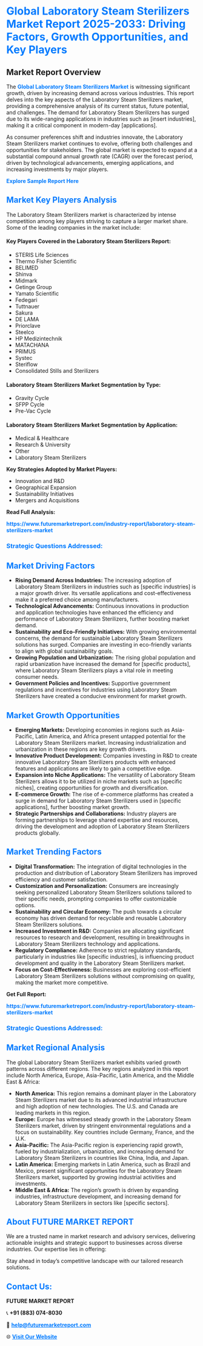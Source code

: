 <h1 style="color: #007BFF;">Global Laboratory Steam Sterilizers Market Report 2025-2033: Driving Factors, Growth Opportunities, and Key Players</h1>

<section id="overview">
<h2>Market Report Overview</h2>
<p>The <a href="https://www.futuremarketreport.com/industry-report/laboratory-steam-sterilizers-market" style="color: #007BFF; text-decoration: none;"><strong>Global Laboratory Steam Sterilizers Market</strong></a> is witnessing significant growth, driven by increasing demand across various industries. This report delves into the key aspects of the Laboratory Steam Sterilizers market, providing a comprehensive analysis of its current status, future potential, and challenges. The demand for Laboratory Steam Sterilizers has surged due to its wide-ranging applications in industries such as [insert industries], making it a critical component in modern-day [applications].</p>
<p>As consumer preferences shift and industries innovate, the Laboratory Steam Sterilizers market continues to evolve, offering both challenges and opportunities for stakeholders. The global market is expected to expand at a substantial compound annual growth rate (CAGR) over the forecast period, driven by technological advancements, emerging applications, and increasing investments by major players.</p>
</section>

<section id="overview">
<p><a href="https://www.futuremarketreport.com/request-sample/reportId=123313" style="color: #007BFF; text-decoration: none;"><strong>Explore Sample Report Here</strong></a></p>
</section>

<section id="key-players">
<h2 style="color: #007BFF;">Market Key Players Analysis</h2>
<p>The Laboratory Steam Sterilizers market is characterized by intense competition among key players striving to capture a larger market share. Some of the leading companies in the market include:</p>
<h4>Key Players Covered in the Laboratory Steam Sterilizers Report:</h4>
<ul><li>STERIS Life Sciences</li><li>Thermo Fisher Scientific</li><li>BELIMED</li><li>Shinva</li><li>Midmark</li><li>Getinge Group</li><li>Yamato Scientific</li><li>Fedegari</li><li>Tuttnauer</li><li>Sakura</li><li>DE LAMA</li><li>Priorclave</li><li>Steelco</li><li>HP Medizintechnik</li><li>MATACHANA</li><li>PRIMUS</li><li>Systec</li><li>Steriflow</li><li>Consolidated Stills and Sterilizers</li></ul>
<h4>Laboratory Steam Sterilizers Market Segmentation by Type:</h4>
<ul><li>Gravity Cycle</li><li>SFPP Cycle</li><li>Pre-Vac Cycle</li></ul>

<h4>Laboratory Steam Sterilizers Market Segmentation by Application:</h4>
<ul><li>Medical &amp; Healthcare</li><li>Research &amp; University</li><li>Other</li><li>Laboratory Steam Sterilizers</li></ul>
<p><strong>Key Strategies Adopted by Market Players:</strong></p>
<ul>
<li>Innovation and R&D</li>
<li>Geographical Expansion</li>
<li>Sustainability Initiatives</li>
<li>Mergers and Acquisitions</li>
</ul>
</section>

<section>
<p><strong>Read Full Analysis: </strong></p><a href="https://www.futuremarketreport.com/industry-report/laboratory-steam-sterilizers-market" style="color: #007BFF; text-decoration: none;"><strong>https://www.futuremarketreport.com/industry-report/laboratory-steam-sterilizers-market</strong></a>
<h3 style="color: #007BFF;">Strategic Questions Addressed:</h3>
</section>

<section id="driving-factors">
<h2 style="color: #007BFF;">Market Driving Factors</h2>
<ul>
<li><strong>Rising Demand Across Industries:</strong> The increasing adoption of Laboratory Steam Sterilizers in industries such as [specific industries] is a major growth driver. Its versatile applications and cost-effectiveness make it a preferred choice among manufacturers.</li>
<li><strong>Technological Advancements:</strong> Continuous innovations in production and application technologies have enhanced the efficiency and performance of Laboratory Steam Sterilizers, further boosting market demand.</li>
<li><strong>Sustainability and Eco-Friendly Initiatives:</strong> With growing environmental concerns, the demand for sustainable Laboratory Steam Sterilizers solutions has surged. Companies are investing in eco-friendly variants to align with global sustainability goals.</li>
<li><strong>Growing Population and Urbanization:</strong> The rising global population and rapid urbanization have increased the demand for [specific products], where Laboratory Steam Sterilizers plays a vital role in meeting consumer needs.</li>
<li><strong>Government Policies and Incentives:</strong> Supportive government regulations and incentives for industries using Laboratory Steam Sterilizers have created a conducive environment for market growth.</li>
</ul>
</section>

<section id="growth-opportunities">
<h2 style="color: #007BFF;">Market Growth Opportunities</h2>
<ul>
<li><strong>Emerging Markets:</strong> Developing economies in regions such as Asia-Pacific, Latin America, and Africa present untapped potential for the Laboratory Steam Sterilizers market. Increasing industrialization and urbanization in these regions are key growth drivers.</li>
<li><strong>Innovative Product Development:</strong> Companies investing in R&D to create innovative Laboratory Steam Sterilizers products with enhanced features and applications are likely to gain a competitive edge.</li>
<li><strong>Expansion into Niche Applications:</strong> The versatility of Laboratory Steam Sterilizers allows it to be utilized in niche markets such as [specific niches], creating opportunities for growth and diversification.</li>
<li><strong>E-commerce Growth:</strong> The rise of e-commerce platforms has created a surge in demand for Laboratory Steam Sterilizers used in [specific applications], further boosting market growth.</li>
<li><strong>Strategic Partnerships and Collaborations:</strong> Industry players are forming partnerships to leverage shared expertise and resources, driving the development and adoption of Laboratory Steam Sterilizers products globally.</li>
</ul>
</section>

<section id="trending-factors">
<h2 style="color: #007BFF;">Market Trending Factors</h2>
<ul>
<li><strong>Digital Transformation:</strong> The integration of digital technologies in the production and distribution of Laboratory Steam Sterilizers has improved efficiency and customer satisfaction.</li>
<li><strong>Customization and Personalization:</strong> Consumers are increasingly seeking personalized Laboratory Steam Sterilizers solutions tailored to their specific needs, prompting companies to offer customizable options.</li>
<li><strong>Sustainability and Circular Economy:</strong> The push towards a circular economy has driven demand for recyclable and reusable Laboratory Steam Sterilizers solutions.</li>
<li><strong>Increased Investment in R&D:</strong> Companies are allocating significant resources to research and development, resulting in breakthroughs in Laboratory Steam Sterilizers technology and applications.</li>
<li><strong>Regulatory Compliance:</strong> Adherence to strict regulatory standards, particularly in industries like [specific industries], is influencing product development and quality in the Laboratory Steam Sterilizers market.</li>
<li><strong>Focus on Cost-Effectiveness:</strong> Businesses are exploring cost-efficient Laboratory Steam Sterilizers solutions without compromising on quality, making the market more competitive.</li>
</ul>
</section>

<section>
<p><strong>Get Full Report: </strong></p><a href="https://www.futuremarketreport.com/industry-report/laboratory-steam-sterilizers-market" style="color: #007BFF; text-decoration: none;"><strong>https://www.futuremarketreport.com/industry-report/laboratory-steam-sterilizers-market</strong></a>
<h3 style="color: #007BFF;">Strategic Questions Addressed:</h3>
</section>


<section id="regional-analysis">
<h2 style="color: #007BFF;">Market Regional Analysis</h2>
<p>The global Laboratory Steam Sterilizers market exhibits varied growth patterns across different regions. The key regions analyzed in this report include North America, Europe, Asia-Pacific, Latin America, and the Middle East & Africa:</p>
<ul>
<li><strong>North America:</strong> This region remains a dominant player in the Laboratory Steam Sterilizers market due to its advanced industrial infrastructure and high adoption of new technologies. The U.S. and Canada are leading markets in this region.</li>
<li><strong>Europe:</strong> Europe has witnessed steady growth in the Laboratory Steam Sterilizers market, driven by stringent environmental regulations and a focus on sustainability. Key countries include Germany, France, and the U.K.</li>
<li><strong>Asia-Pacific:</strong> The Asia-Pacific region is experiencing rapid growth, fueled by industrialization, urbanization, and increasing demand for Laboratory Steam Sterilizers in countries like China, India, and Japan.</li>
<li><strong>Latin America:</strong> Emerging markets in Latin America, such as Brazil and Mexico, present significant opportunities for the Laboratory Steam Sterilizers market, supported by growing industrial activities and investments.</li>
<li><strong>Middle East & Africa:</strong> The region’s growth is driven by expanding industries, infrastructure development, and increasing demand for Laboratory Steam Sterilizers in sectors like [specific sectors].</li>
</ul>
</section>

<footer>
<h2 style="color: #007BFF;">About FUTURE MARKET REPORT</h2>
<p>We are a trusted name in market research and advisory services, delivering actionable insights and strategic support to businesses across diverse industries. Our expertise lies in offering:</p>

<p>Stay ahead in today’s competitive landscape with our tailored research solutions.</p>

<h2 style="color: #007BFF;">Contact Us:</h2>
<p><strong>FUTURE MARKET REPORT</strong></p>
<p>📞 <strong>+91 (883) 074-8030</strong></p>
<p>📧 <strong><a href="mailto:help@futuremarketreport.com" style="color: #007BFF;">help@futuremarketreport.com</a></strong></p>
<p>🌐 <strong><a href="https://www.futuremarketreport.com/" style="color: #007BFF;">Visit Our Website</a></strong></p>
</footer>
